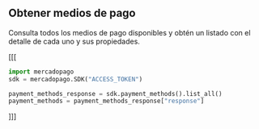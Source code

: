 ## Obtener medios de pago

Consulta todos los medios de pago disponibles y obtén un listado con el detalle de cada uno y sus propiedades.

[[[
```python
import mercadopago
sdk = mercadopago.SDK("ACCESS_TOKEN")

payment_methods_response = sdk.payment_methods().list_all()
payment_methods = payment_methods_response["response"]
```
]]]